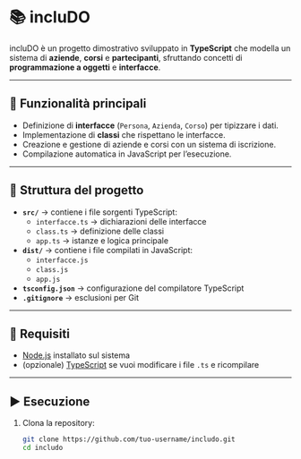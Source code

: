 # 📚 incluDO

incluDO è un progetto dimostrativo sviluppato in **TypeScript** che modella un sistema di **aziende**, **corsi** e **partecipanti**, sfruttando concetti di **programmazione a oggetti** e **interfacce**.

---

## 🚀 Funzionalità principali
- Definizione di **interfacce** (`Persona`, `Azienda`, `Corso`) per tipizzare i dati.
- Implementazione di **classi** che rispettano le interfacce.
- Creazione e gestione di aziende e corsi con un sistema di iscrizione.
- Compilazione automatica in JavaScript per l’esecuzione.

---

## 📂 Struttura del progetto
- **`src/`** → contiene i file sorgenti TypeScript:
  - `interfacce.ts` → dichiarazioni delle interfacce
  - `class.ts` → definizione delle classi
  - `app.ts` → istanze e logica principale
- **`dist/`** → contiene i file compilati in JavaScript:
  - `interfacce.js`
  - `class.js`
  - `app.js`
- **`tsconfig.json`** → configurazione del compilatore TypeScript
- **`.gitignore`** → esclusioni per Git

---

## 🔧 Requisiti
- [Node.js](https://nodejs.org/) installato sul sistema  
- (opzionale) [TypeScript](https://www.typescriptlang.org/) se vuoi modificare i file `.ts` e ricompilare

---

## ▶️ Esecuzione
1. Clona la repository:
   ```bash
   git clone https://github.com/tuo-username/includo.git
   cd includo
